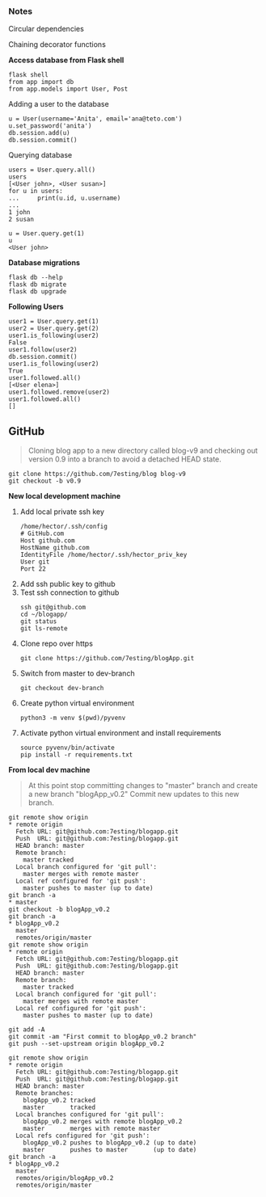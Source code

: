 ### Notes

Circular dependencies

Chaining decorator functions

**Access database from Flask shell**
```
flask shell
from app import db
from app.models import User, Post
```
Adding a user to the database
```
u = User(username='Anita', email='ana@teto.com')
u.set_password('anita')
db.session.add(u)
db.session.commit()
```
Querying database
```
users = User.query.all()
users
[<User john>, <User susan>]
for u in users:
...     print(u.id, u.username)
...
1 john
2 susan

u = User.query.get(1)
u
<User john>
```
**Database migrations**
```
flask db --help
flask db migrate
flask db upgrade
```
**Following Users**
```
user1 = User.query.get(1)
user2 = User.query.get(2)
user1.is_following(user2)
False
user1.follow(user2)
db.session.commit()
user1.is_following(user2)
True
user1.followed.all()
[<User elena>]
user1.followed.remove(user2)
user1.followed.all()
[]
```

## GitHub
>Cloning blog app to a new directory called blog-v9
and checking out version 0.9 into a branch to avoid a detached HEAD state.
```
git clone https://github.com/7esting/blog blog-v9
git checkout -b v0.9
```

**New local development machine**
1. Add local private ssh key
    ```
    /home/hector/.ssh/config
    # GitHub.com
    Host github.com
    HostName github.com
    IdentityFile /home/hector/.ssh/hector_priv_key
    User git
    Port 22
    ```
2. Add ssh public key to github
3. Test ssh connection to github
    ```
    ssh git@github.com
    cd ~/blogapp/
    git status
    git ls-remote
    ```
4. Clone repo over https
    ```
    git clone https://github.com/7esting/blogApp.git
    ```
5. Switch from master to dev-branch
    ```
    git checkout dev-branch
    ```
6. Create python virtual environment
    ```
    python3 -m venv $(pwd)/pyvenv
    ```
7. Activate python virtual environment and install requirements
    ```
    source pyvenv/bin/activate
    pip install -r requirements.txt
    ```


**From local dev machine**
>At this point stop committing changes to "master" branch and create a new branch
"blogApp_v0.2"  Commit new updates to this new branch.
```
git remote show origin
* remote origin
  Fetch URL: git@github.com:7esting/blogapp.git
  Push  URL: git@github.com:7esting/blogapp.git
  HEAD branch: master
  Remote branch:
    master tracked
  Local branch configured for 'git pull':
    master merges with remote master
  Local ref configured for 'git push':
    master pushes to master (up to date)
git branch -a
* master
git checkout -b blogApp_v0.2
git branch -a
* blogApp_v0.2
  master
  remotes/origin/master
git remote show origin
* remote origin
  Fetch URL: git@github.com:7esting/blogapp.git
  Push  URL: git@github.com:7esting/blogapp.git
  HEAD branch: master
  Remote branch:
    master tracked
  Local branch configured for 'git pull':
    master merges with remote master
  Local ref configured for 'git push':
    master pushes to master (up to date)

git add -A
git commit -am "First commit to blogApp_v0.2 branch"
git push --set-upstream origin blogApp_v0.2

git remote show origin
* remote origin
  Fetch URL: git@github.com:7esting/blogapp.git
  Push  URL: git@github.com:7esting/blogapp.git
  HEAD branch: master
  Remote branches:
    blogApp_v0.2 tracked
    master       tracked
  Local branches configured for 'git pull':
    blogApp_v0.2 merges with remote blogApp_v0.2
    master       merges with remote master
  Local refs configured for 'git push':
    blogApp_v0.2 pushes to blogApp_v0.2 (up to date)
    master       pushes to master       (up to date)
git branch -a
* blogApp_v0.2
  master
  remotes/origin/blogApp_v0.2
  remotes/origin/master
```